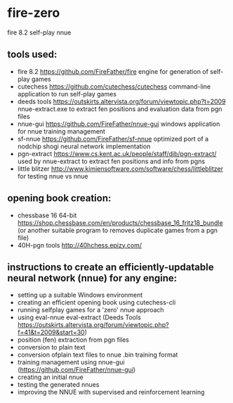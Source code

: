 # fire-zero
fire 8.2 self-play nnue

## tools used:

- fire 8.2 https://github.com/FireFather/fire
	engine for generation of self-play games
- cutechess https://github.com/cutechess/cutechess
	command-line application to run self-play games
- deeds tools https://outskirts.altervista.org/forum/viewtopic.php?t=2009
	nnue-extract.exe to extract fen positions and evaluation data from pgn files
- nnue-gui https://github.com/FireFather/nnue-gui
	windows application for nnue training management
- sf-nnue https://github.com/FireFather/sf-nnue
	optimized port of a nodchip shogi neural network implementation
- pgn-extract https://www.cs.kent.ac.uk/people/staff/djb/pgn-extract/
	used by nnue-extract to extract fen positions and info from pgns
- little blitzer http://www.kimiensoftware.com/software/chess/littleblitzer
	for testing nnue vs nnue

## opening book creation:
- chessbase 16 64-bit https://shop.chessbase.com/en/products/chessbase_16_fritz18_bundle 
(or another suitable program to removes duplicate games from a pgn file)
- 40H-pgn tools http://40hchess.epizy.com/

## instructions to create an efficiently-updatable neural network (nnue) for any engine:
- setting up a suitable Windows environment
- creating an efficient opening book using cutechess-cli
- running selfplay games for a 'zero' nnue approach
- using eval-nnue eval-extract (Deeds Tools https://outskirts.altervista.org/forum/viewtopic.php?f=41&t=2009&start=30)
- position (fen) extraction from pgn files
- conversion to plain text
- conversion ofplain text files to nnue .bin training format
- training management using nnue-gui (https://github.com/FireFather/nnue-gui)
- creating an initial nnue
- testing the generated nnues
- improving the NNUE with supervised and reinforcement learning

